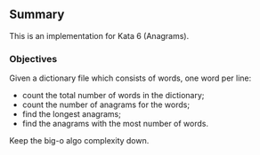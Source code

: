 ## Summary
This is an implementation for Kata 6 (Anagrams).

### Objectives
Given a dictionary file which consists of words, one word per line:
- count the total number of words in the dictionary;
- count the number of anagrams for the words;
- find the longest anagrams;
- find the anagrams with the most number of words.

Keep the big-o algo complexity down.

